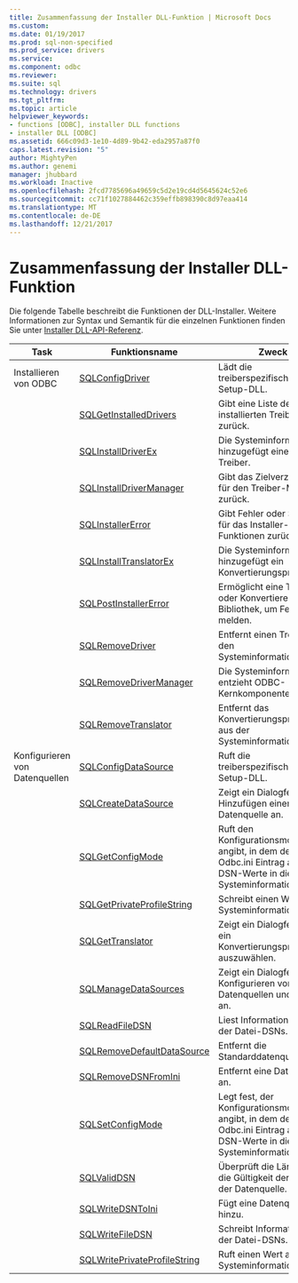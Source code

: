 ```yaml
---
title: Zusammenfassung der Installer DLL-Funktion | Microsoft Docs
ms.custom: 
ms.date: 01/19/2017
ms.prod: sql-non-specified
ms.prod_service: drivers
ms.service: 
ms.component: odbc
ms.reviewer: 
ms.suite: sql
ms.technology: drivers
ms.tgt_pltfrm: 
ms.topic: article
helpviewer_keywords:
- functions [ODBC], installer DLL functions
- installer DLL [ODBC]
ms.assetid: 666c09d3-1e10-4d89-9b42-eda2957a87f0
caps.latest.revision: "5"
author: MightyPen
ms.author: genemi
manager: jhubbard
ms.workload: Inactive
ms.openlocfilehash: 2fcd7785696a49659c5d2e19cd4d5645624c52e6
ms.sourcegitcommit: cc71f1027884462c359effb898390c8d97eaa414
ms.translationtype: MT
ms.contentlocale: de-DE
ms.lasthandoff: 12/21/2017
---
```

# <a name="installer-dll-function-summary"></a>Zusammenfassung der Installer DLL-Funktion
Die folgende Tabelle beschreibt die Funktionen der DLL-Installer. Weitere Informationen zur Syntax und Semantik für die einzelnen Funktionen finden Sie unter [Installer DLL-API-Referenz](../../../odbc/reference/syntax/installer-dll-api-reference-function.md).  
  
|Task|Funktionsname|Zweck|  
|----------|-------------------|-------------|  
|Installieren von ODBC|[SQLConfigDriver](../../../odbc/reference/syntax/sqlconfigdriver-function.md)|Lädt die treiberspezifischen-Setup-DLL.|  
||[SQLGetInstalledDrivers](../../../odbc/reference/syntax/sqlgetinstalleddrivers-function.md)|Gibt eine Liste der installierten Treiber zurück.|  
||[SQLInstallDriverEx](../../../odbc/reference/syntax/sqlinstalldriverex-function.md)|Die Systeminformationen hinzugefügt einen Treiber.|  
||[SQLInstallDriverManager](../../../odbc/reference/syntax/sqlinstalldrivermanager-function.md)|Gibt das Zielverzeichnis für den Treiber-Manager zurück.|  
||[SQLInstallerError](../../../odbc/reference/syntax/sqlinstallererror-function.md)|Gibt Fehler oder Status für das Installer-Funktionen zurück.|  
||[SQLInstallTranslatorEx](../../../odbc/reference/syntax/sqlinstalltranslatorex-function.md)|Die Systeminformationen hinzugefügt ein Konvertierungsprogramm.|  
||[SQLPostInstallerError](../../../odbc/reference/syntax/sqlpostinstallererror-function.md)|Ermöglicht eine Treiber oder Konvertierer Setup-Bibliothek, um Fehler zu melden.|  
||[SQLRemoveDriver](../../../odbc/reference/syntax/sqlremovedriver-function.md)|Entfernt einen Treiber aus den Systeminformationen.|  
||[SQLRemoveDriverManager](../../../odbc/reference/syntax/sqlremovedrivermanager-function.md)|Die Systeminformationen entzieht ODBC-Kernkomponenten.|  
||[SQLRemoveTranslator](../../../odbc/reference/syntax/sqlremovetranslator-function.md)|Entfernt das Konvertierungsprogramm aus der Systeminformationen.|  
|Konfigurieren von Datenquellen|[SQLConfigDataSource](../../../odbc/reference/syntax/sqlconfigdatasource-function.md)|Ruft die treiberspezifischen-Setup-DLL.|  
||[SQLCreateDataSource](../../../odbc/reference/syntax/sqlcreatedatasource-function.md)|Zeigt ein Dialogfeld zum Hinzufügen einer Datenquelle an.|  
||[SQLGetConfigMode](../../../odbc/reference/syntax/sqlgetconfigmode-function.md)|Ruft den Konfigurationsmodus, der angibt, in dem der Odbc.ini Eintrag auflisten DSN-Werte in die Systeminformationen ab.|  
||[SQLGetPrivateProfileString](../../../odbc/reference/syntax/sqlgetprivateprofilestring-function.md)|Schreibt einen Wert in die Systeminformationen.|  
||[SQLGetTranslator](../../../odbc/reference/syntax/sqlgettranslator-function.md)|Zeigt ein Dialogfeld, um ein Konvertierungsprogramm auszuwählen.|  
||[SQLManageDataSources](../../../odbc/reference/syntax/sqlmanagedatasources.md)|Zeigt ein Dialogfeld zum Konfigurieren von Datenquellen und Treiber an.|  
||[SQLReadFileDSN](../../../odbc/reference/syntax/sqlreadfiledsn-function.md)|Liest Informationen aus der Datei-DSNs.|  
||[SQLRemoveDefaultDataSource](../../../odbc/reference/syntax/sqlremovedefaultdatasource-function.md)|Entfernt die Standarddatenquelle an.|  
||[SQLRemoveDSNFromIni](../../../odbc/reference/syntax/sqlremovedsnfromini-function.md)|Entfernt eine Datenquelle an.|  
||[SQLSetConfigMode](../../../odbc/reference/syntax/sqlsetconfigmode-function.md)|Legt fest, der Konfigurationsmodus, der angibt, in dem der Odbc.ini Eintrag auflisten DSN-Werte in die Systeminformationen.|  
||[SQLValidDSN](../../../odbc/reference/syntax/sqlvaliddsn-function.md)|Überprüft die Länge und die Gültigkeit der Namen der Datenquelle.|  
||[SQLWriteDSNToIni](../../../odbc/reference/syntax/sqlwritedsntoini-function.md)|Fügt eine Datenquelle hinzu.|  
||[SQLWriteFileDSN](../../../odbc/reference/syntax/sqlwritefiledsn-function.md)|Schreibt Informationen in der Datei-DSNs.|  
||[SQLWritePrivateProfileString](../../../odbc/reference/syntax/sqlwriteprivateprofilestring-function.md)|Ruft einen Wert aus der Systeminformationen ab.|
